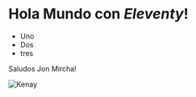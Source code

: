 # Hola Mundo con _Eleventy_!

- Uno 
- Dos
- tres

Saludos Jon Mircha!

![Kenay](https://jonmircha.com/img/404.png)